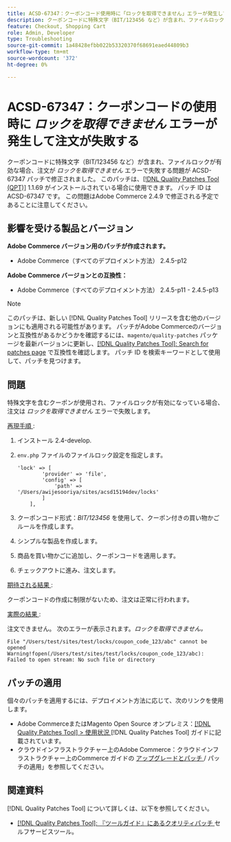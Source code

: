 ```yaml
---
title: ACSD-67347：クーポンコード使用時に「ロックを取得できません」エラーが発生して注文が失敗する
description: クーポンコードに特殊文字（BIT/123456 など）が含まれ、ファイルロックが有効な場合、注文が「ロックを取得できません」エラーで失敗するAdobe Commerceの問題に ACSD-67347 パッチを適用します。
feature: Checkout, Shopping Cart
role: Admin, Developer
type: Troubleshooting
source-git-commit: 1a48428efbb022b53320370f68691eaed44809b3
workflow-type: tm+mt
source-wordcount: '372'
ht-degree: 0%

---
```



# ACSD-67347：クーポンコードの使用時に *ロックを取得できません* エラーが発生して注文が失敗する

クーポンコードに特殊文字（BIT/123456 など）が含まれ、ファイルロックが有効な場合、注文が *ロックを取得できません* エラーで失敗する問題が ACSD-67347 パッチで修正されました。 このパッチは、[[!DNL Quality Patches Tool (QPT)]](/help/tools/quality-patches-tool/quality-patches-tool-to-self-serve-quality-patches.md) 1.1.69 がインストールされている場合に使用できます。 パッチ ID は ACSD-67347 です。 この問題はAdobe Commerce 2.4.9 で修正される予定であることに注意してください。

## 影響を受ける製品とバージョン

**Adobe Commerce バージョン用のパッチが作成されます。**

* Adobe Commerce（すべてのデプロイメント方法） 2.4.5-p12

**Adobe Commerce バージョンとの互換性：**

* Adobe Commerce（すべてのデプロイメント方法） 2.4.5-p11 - 2.4.5-p13

>[!NOTE]
>
>このパッチは、新しい [!DNL Quality Patches Tool] リリースを含む他のバージョンにも適用される可能性があります。 パッチがAdobe Commerceのバージョンと互換性があるかどうかを確認するには、`magento/quality-patches` パッケージを最新バージョンに更新し、[[!DNL Quality Patches Tool]: Search for patches page](https://experienceleague.adobe.com/tools/commerce-quality-patches/index.html) で互換性を確認します。 パッチ ID を検索キーワードとして使用して、パッチを見つけます。

## 問題

特殊文字を含むクーポンが使用され、ファイルロックが有効になっている場合、注文は *ロックを取得できません* エラーで失敗します。

<u> 再現手順 </u>:

1. インストール 2.4-develop.
1. `env.php` ファイルのファイルロック設定を指定します。

   ```
   'lock' => [
           'provider' => 'file',
           'config' => [
               'path' => '/Users/awijesooriya/sites/acsd15194dev/locks'
           ]
       ],
   ```

1. クーポンコード形式：*BIT/123456* を使用して、クーポン付きの買い物かごルールを作成します。
1. シンプルな製品を作成します。
1. 商品を買い物かごに追加し、クーポンコードを適用します。
1. チェックアウトに進み、注文します。

<u> 期待される結果 </u>:

クーポンコードの作成に制限がないため、注文は正常に行われます。

<u> 実際の結果 </u>:

注文できません。 次のエラーが表示されます。*ロックを取得できません。*

```
File "/Users/test/sites/test/locks/coupon_code_123/abc" cannot be opened Warning!fopen(/Users/test/sites/test/locks/coupon_code_123/abc): Failed to open stream: No such file or directory
```

## パッチの適用

個々のパッチを適用するには、デプロイメント方法に応じて、次のリンクを使用します。

* Adobe CommerceまたはMagento Open Source オンプレミス：[[!DNL Quality Patches Tool] > 使用状況 ](/help/tools/quality-patches-tool/usage.md)[!DNL Quality Patches Tool] ガイドに記載されています。
* クラウドインフラストラクチャー上のAdobe Commerce：クラウドインフラストラクチャー上のCommerce ガイドの [ アップグレードとパッチ ](https://experienceleague.adobe.com/docs/commerce-cloud-service/user-guide/develop/upgrade/apply-patches.html)/ パッチの適用」を参照してください。

## 関連資料

[!DNL Quality Patches Tool] について詳しくは、以下を参照してください。

* [[!DNL Quality Patches Tool]: 『ツールガイド』にあるクオリティパッチ ](/help/tools/quality-patches-tool/quality-patches-tool-to-self-serve-quality-patches.md) セルフサービスツール。
